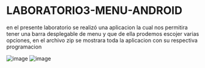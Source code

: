 # LABORATORIO3-MENU-ANDROID

en el presente laboratorio se realizó una aplicacion la cual nos permitira tener una barra desplegable de menu y que de ella prodemos escojer varias opciones,
en el archivo zip se mostrara toda la aplicacion con su respectiva programacion

![image](https://github.com/bryan2255/laboratorio3/assets/133244305/c9a20a44-6877-40cf-b7ab-410602173b9b)
![image](https://github.com/bryan2255/laboratorio3/assets/133244305/ce9dadbe-49d5-4f57-b46e-2908eabc4b20)

